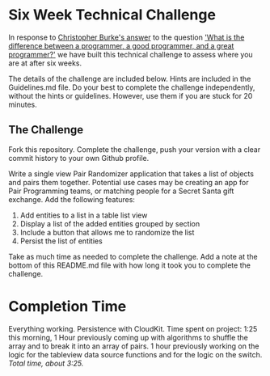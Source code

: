 # Six Week Technical Challenge

In response to [Christopher Burke's answer](http://qr.ae/RCI2cL) to the question ['What is the difference between a programmer, a good programmer, and a great programmer?'](http://www.quora.com/What-is-the-difference-between-a-programmer-a-good-programmer-and-a-great-programmer) we have built this technical challenge to assess where you are at after six weeks.

The details of the challenge are included below. Hints are included in the Guidelines.md file. Do your best to complete the challenge independently, without the hints or guidelines. However, use them if you are stuck for 20 minutes.

## The Challenge

Fork this repository. Complete the challenge, push your version with a clear commit history to your own Github profile.

Write a single view Pair Randomizer application that takes a list of objects and pairs them together. Potential use cases may be creating an app for Pair Programming teams, or matching people for a Secret Santa gift exchange. Add the following features:

1. Add entities to a list in a table list view
2. Display a list of the added entities grouped by section
3. Include a button that allows me to randomize the list
4. Persist the list of entities

Take as much time as needed to complete the challenge. Add a note at the bottom of this README.md file with how long it took you to complete the challenge.

# Completion Time
Everything working. Persistence with CloudKit. Time spent on project: 1:25 this morning, 1 Hour previously coming up with algorithms to shuffle the array and to break it into an array of pairs. 1 hour previously working on the logic for the tableview data source functions and for the logic on the switch. 
*Total time, about 3:25.*
